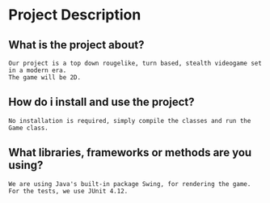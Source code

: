 # Project Description

## What is the project about?
    
    Our project is a top down rougelike, turn based, stealth videogame set in a modern era. 
    The game will be 2D.
    
## How do i install and use the project?
  
    No installation is required, simply compile the classes and run the Game class.
    
## What libraries, frameworks or methods are you using?

    We are using Java's built-in package Swing, for rendering the game. For the tests, we use JUnit 4.12.
